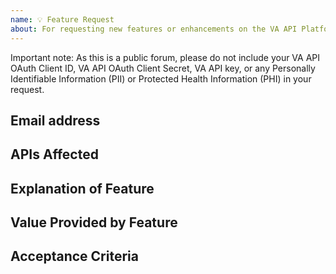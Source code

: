 ```yaml
---
name: 💡 Feature Request
about: For requesting new features or enhancements on the VA API Platform
---
```


Important note: As this is a public forum, please do not include your VA API OAuth Client ID, VA API OAuth Client Secret, VA API key, or any Personally Identifiable Information (PII) or Protected Health Information (PHI) in your request.


## Email address

<!-- Please include your email address -->

## APIs Affected

<!-- Please list affected APIs -->

## Explanation of Feature

<!-- One or two sentence summary of the request. -->

## Value Provided by Feature

<!-- Explanation of why this feature would help your use case or be generally useful. --> 

## Acceptance Criteria

<!-- List any criteria that developers can use to validate that they have solved your request. -->
